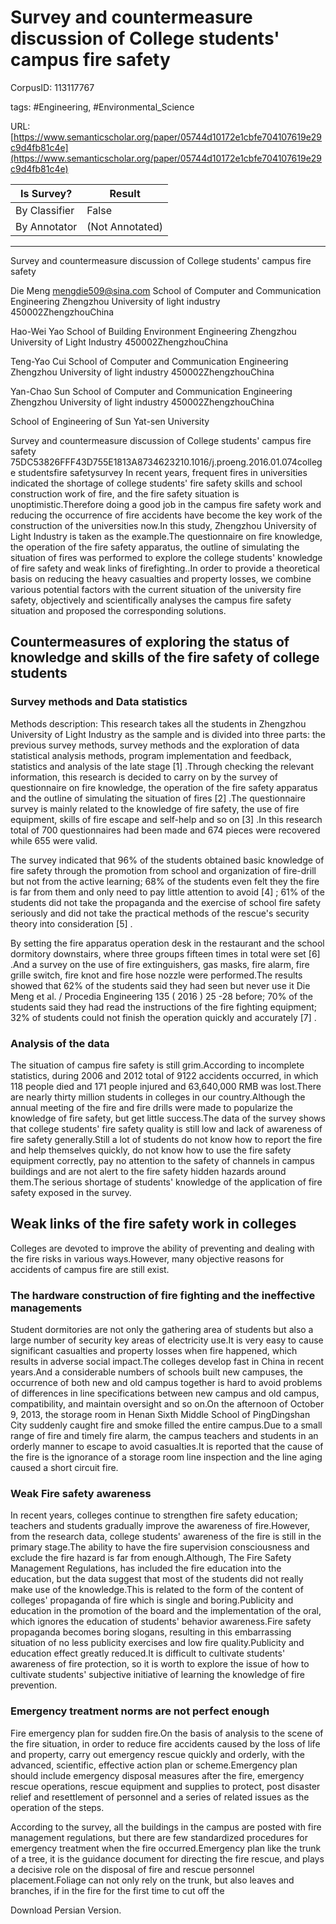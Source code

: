 # Survey and countermeasure discussion of College students' campus fire safety

CorpusID: 113117767
 
tags: #Engineering, #Environmental_Science

URL: [https://www.semanticscholar.org/paper/05744d10172e1cbfe704107619e29c9d4fb81c4e](https://www.semanticscholar.org/paper/05744d10172e1cbfe704107619e29c9d4fb81c4e)
 
| Is Survey?        | Result          |
| ----------------- | --------------- |
| By Classifier     | False |
| By Annotator      | (Not Annotated) |

---

Survey and countermeasure discussion of College students' campus fire safety


Die Meng mengdie509@sina.com 
School of Computer and Communication Engineering
Zhengzhou University of light industry
450002ZhengzhouChina

Hao-Wei Yao 
School of Building Environment Engineering
Zhengzhou University of Light Industry
450002ZhengzhouChina

Teng-Yao Cui 
School of Computer and Communication Engineering
Zhengzhou University of light industry
450002ZhengzhouChina

Yan-Chao Sun 
School of Computer and Communication Engineering
Zhengzhou University of light industry
450002ZhengzhouChina


School of Engineering of Sun Yat-sen University


Survey and countermeasure discussion of College students' campus fire safety
75DC53826FFF43D755E1813A8734623210.1016/j.proeng.2016.01.074college studentsfire safetysurvey
In recent years, frequent fires in universities indicated the shortage of college students' fire safety skills and school construction work of fire, and the fire safety situation is unoptimistic.Therefore doing a good job in the campus fire safety work and reducing the occurrence of fire accidents have become the key work of the construction of the universities now.In this study, Zhengzhou University of Light Industry is taken as the example.The questionnaire on fire knowledge, the operation of the fire safety apparatus, the outline of simulating the situation of fires was performed to explore the college students' knowledge of fire safety and weak links of firefighting..In order to provide a theoretical basis on reducing the heavy casualties and property losses, we combine various potential factors with the current situation of the university fire safety, objectively and scientifically analyses the campus fire safety situation and proposed the corresponding solutions.

## Countermeasures of exploring the status of knowledge and skills of the fire safety of college students


### Survey methods and Data statistics

Methods description: This research takes all the students in Zhengzhou University of Light Industry as the sample and is divided into three parts: the previous survey methods, survey methods and the exploration of data statistical analysis methods, program implementation and feedback, statistics and analysis of the late stage [1] .Through checking the relevant information, this research is decided to carry on by the survey of questionnaire on fire knowledge, the operation of the fire safety apparatus and the outline of simulating the situation of fires [2] .The questionnaire survey is mainly related to the knowledge of fire safety, the use of fire equipment, skills of fire escape and self-help and so on [3] .In this research total of 700 questionnaires had been made and 674 pieces were recovered while 655 were valid.

The survey indicated that 96% of the students obtained basic knowledge of fire safety through the promotion from school and organization of fire-drill but not from the active learning; 68% of the students even felt they the fire is far from them and only need to pay little attention to avoid [4] ; 61% of the students did not take the propaganda and the exercise of school fire safety seriously and did not take the practical methods of the rescue's security theory into consideration [5] .

By setting the fire apparatus operation desk in the restaurant and the school dormitory downstairs, where three groups fifteen times in total were set [6] .And a survey on the use of fire extinguishers, gas masks, fire alarm, fire grille switch, fire knot and fire hose nozzle were performed.The results showed that 62% of the students said they had seen but never use it Die Meng et al. / Procedia Engineering 135 ( 2016 )  25 -28   before; 70% of the students said they had read the instructions of the fire fighting equipment; 32% of students could not finish the operation quickly and accurately [7] .


### Analysis of the data

The situation of campus fire safety is still grim.According to incomplete statistics, during 2006 and 2012 total of 9122 accidents occurred, in which 118 people died and 171 people injured and 63,640,000 RMB was lost.There are nearly thirty million students in colleges in our country.Although the annual meeting of the fire and fire drills were made to popularize the knowledge of fire safety, but get little success.The data of the survey shows that college students' fire safety quality is still low and lack of awareness of fire safety generally.Still a lot of students do not know how to report the fire and help themselves quickly, do not know how to use the fire safety equipment correctly, pay no attention to the safety of channels in campus buildings and are not alert to the fire safety hidden hazards around them.The serious shortage of students' knowledge of the application of fire safety exposed in the survey.


## Weak links of the fire safety work in colleges

Colleges are devoted to improve the ability of preventing and dealing with the fire risks in various ways.However, many objective reasons for accidents of campus fire are still exist.


### The hardware construction of fire fighting and the ineffective managements

Student dormitories are not only the gathering area of students but also a large number of security key areas of electricity use.It is very easy to cause significant casualties and property losses when fire happened, which results in adverse social impact.The colleges develop fast in China in recent years.And a considerable numbers of schools built new campuses, the occurrence of both new and old campus together is hard to avoid problems of differences in line specifications between new campus and old campus, compatibility, and maintain oversight and so on.On the afternoon of October 9, 2013, the storage room in Henan Sixth Middle School of PingDingshan City suddenly caught fire and smoke filled the entire campus.Due to a small range of fire and timely fire alarm, the campus teachers and students in an orderly manner to escape to avoid casualties.It is reported that the cause of the fire is the ignorance of a storage room line inspection and the line aging caused a short circuit fire.


### Weak Fire safety awareness

In recent years, colleges continue to strengthen fire safety education; teachers and students gradually improve the awareness of fire.However, from the research data, college students' awareness of the fire is still in the primary stage.The ability to have the fire supervision consciousness and exclude the fire hazard is far from enough.Although, The Fire Safety Management Regulations, has included the fire education into the education, but the data suggest that most of the students did not really make use of the knowledge.This is related to the form of the content of colleges' propaganda of fire which is single and boring.Publicity and education in the promotion of the board and the implementation of the oral, which ignores the education of students' behavior awareness.Fire safety propaganda becomes boring slogans, resulting in this embarrassing situation of no less publicity exercises and low fire quality.Publicity and education effect greatly reduced.It is difficult to cultivate students' awareness of fire protection, so it is worth to explore the issue of how to cultivate students' subjective initiative of learning the knowledge of fire prevention.


### Emergency treatment norms are not perfect enough

Fire emergency plan for sudden fire.On the basis of analysis to the scene of the fire situation, in order to reduce fire accidents caused by the loss of life and property, carry out emergency rescue quickly and orderly, with the advanced, scientific, effective action plan or scheme.Emergency plan should include emergency disposal measures after the fire, emergency rescue operations, rescue equipment and supplies to protect, post disaster relief and resettlement of personnel and a series of related issues as the operation of the steps.

According to the survey, all the buildings in the campus are posted with fire management regulations, but there are few standardized procedures for emergency treatment when the fire occurred.Emergency plan like the trunk of a tree, it is the guidance document for directing the fire rescue, and plays a decisive role on the disposal of fire and rescue personnel placement.Foliage can not only rely on the trunk, but also leaves and branches, if in the fire for the first time to cut off the
 
Download Persian Version.